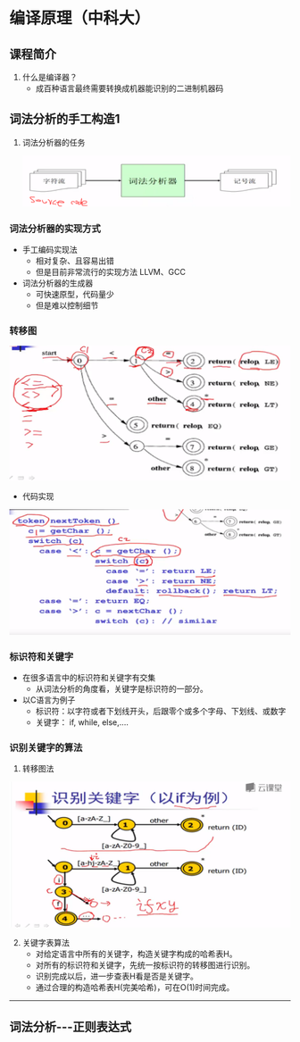 # 编译原理（中科大）

## 课程简介

1. 什么是编译器？
   - 成百种语言最终需要转换成机器能识别的二进制机器码

## 词法分析的手工构造1

1. 词法分析器的任务

   ![image-20230331200315557](images/image-20230331200315557.png)

### 词法分析器的实现方式

- 手工编码实现法
  - 相对复杂、且容易出错
  - 但是目前非常流行的实现方法 LLVM、GCC
- 词法分析器的生成器
  - 可快速原型，代码量少
  - 但是难以控制细节



### 转移图

![image-20230331201550265](images/image-20230331201550265.png)

- 代码实现

  		

![image-20230331201733605](images/image-20230331201733605.png)





### 标识符和关键字

- 在很多语言中的标识符和关键字有交集
  - 从词法分析的角度看，关键字是标识符的一部分。
- 以C语言为例子
  - 标识符：以字符或者下划线开头，后跟零个或多个字母、下划线、或数字
  - 关键字： if, while, else,....



### 识别关键字的算法

1. 转移图法

![image-20230331203100212](images/image-20230331203100212.png)



2. 关键字表算法
   - 对给定语言中所有的关键字，构造关键字构成的哈希表H。
   - 对所有的标识符和关键字，先统一按标识符的转移图进行识别。
   - 识别完成以后，进一步查表H看是否是关键字。
   - 通过合理的构造哈希表H(完美哈希)，可在O(1)时间完成。



---

## 词法分析---正则表达式

